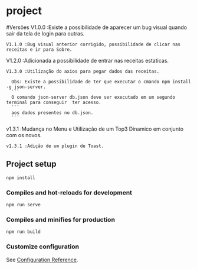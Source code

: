 # project

#Versões
V1.0.0 :Existe a possibilidade de aparecer um bug visual quando sair da tela de login para outras.
```
V1.1.0 :Bug visual anterior corrigido, possibilidade de clicar nas receitas e ir para Sobre.
```
V1.2.0 :Adicionada a possibilidade de entrar nas receitas estaticas.
```
V1.3.0 :Utilização do axios para pegar dados das receitas.
```
      Obs: Existe a possibilidade de ter que executar o cmando npm install -g json-server.
      ```
      O comando json-server db.json deve ser executado em um segundo terminal para conseguir  ter acesso.
      ```
      aos dados presentes no db.json.
      ```
v1.3.1 :Mudança no Menu e Utilização de um Top3 Dinamico em conjunto com os novos.
```
v1.3.1 :Adição de um plugin de Toast.
```

## Project setup
```
npm install
```

### Compiles and hot-reloads for development
```
npm run serve
```

### Compiles and minifies for production
```
npm run build
```

### Customize configuration
See [Configuration Reference](https://cli.vuejs.org/config/).
